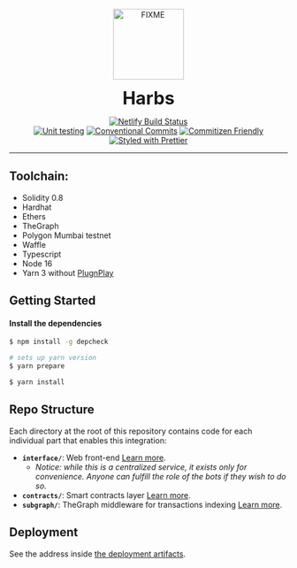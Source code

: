 <p align="center">
  <a href="https://harbs.netlify.app">
    <img alt="FIXME" src="" width="128">
  </a>
</p>

<p align="center">
  <b style="font-size: 32px;">Harbs</b>
</p>

<p align="center">
  <a href="https://app.netlify.com/sites/harbs/deploys"><img src="https://api.netlify.com/api/v1/badges/94d8c812-23b1-4d95-a56e-b4831f101f1a/deploy-status" alt="Netlify Build Status"></a>
  </br>
  <a href="https://github.com/kleros/kleros-v2/actions/workflows/contracts-testing.yml"><img src="https://github.com/kleros/kleros-v2/actions/workflows/contracts-testing.yml/badge.svg?branch=master" alt="Unit testing"></a>
  <a href="https://conventionalcommits.org"><img src="https://img.shields.io/badge/Conventional%20Commits-1.0.0-yellow.svg" alt="Conventional Commits"></a>
  <a href="http://commitizen.github.io/cz-cli/"><img src="https://img.shields.io/badge/commitizen-friendly-brightgreen.svg" alt="Commitizen Friendly"></a>
  <a href="https://github.com/prettier/prettier"><img src="https://img.shields.io/badge/styled_with-prettier-ff69b4.svg" alt="Styled with Prettier"></a>
</p>

---

## Toolchain:

- Solidity 0.8
- Hardhat
- Ethers
- TheGraph
- Polygon Mumbai testnet
- Waffle
- Typescript
- Node 16
- Yarn 3 without [PlugnPlay](https://yarnpkg.com/getting-started/migration/#switching-to-plugnplay)


## Getting Started

#### Install the dependencies

```bash
$ npm install -g depcheck

# sets up yarn version
$ yarn prepare

$ yarn install
```

## Repo Structure

Each directory at the root of this repository contains code for each individual part that enables this integration:

- **`interface/`**: Web front-end [Learn more](interface/README.md).
  - *Notice: while this is a centralized service, it exists only for convenience. Anyone can fulfill the role of the bots if they wish to do so.*
- **`contracts/`**: Smart contracts layer [Learn more](contracts/README.md).
- **`subgraph/`**: TheGraph middleware for transactions indexing [Learn more](subgraph/README.md).

## Deployment

See the address inside [the deployment artifacts](contracts/deployments/mumbai).